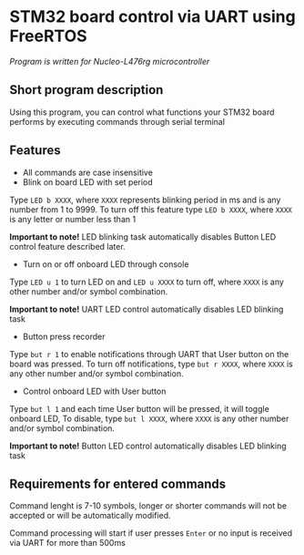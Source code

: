 # STM32 board control via UART using FreeRTOS

*Program is written for Nucleo-L476rg microcontroller*

## Short program description

Using this program, you can control what functions your STM32 board performs by executing commands through serial terminal

## Features

- All commands are case insensitive
- Blink on board LED with set period

Type `LED b XXXX`, where `XXXX` represents blinking period in ms and is any number from 1 to 9999.
To turn off this feature type `LED b XXXX`, where `XXXX` is any letter or number less than 1

**Important to note!** LED blinking task automatically disables Button LED control feature described later.
- Turn on or off onboard LED through console

Type `LED u 1` to turn LED on and `LED u XXXX` to turn off, where `XXXX` is any other number and/or symbol combination.

**Important to note!** UART LED control automatically disables LED blinking task

- Button press recorder

Type `but r 1` to enable notifications through UART that User button on the board was pressed. To turn off notifications, type `but r XXXX`, where `XXXX` is any other number and/or symbol combination.

- Control onboard LED with User button

Type `but l 1` and each time User button will be pressed, it will toggle onboard LED, To disable, type `but l XXXX`, where `XXXX` is any other number and/or symbol combination.

**Important to note!** Button LED control automatically disables LED blinking task

## Requirements for entered commands

Command lenght is 7-10 symbols, longer or shorter commands will not be accepted or will be automatically modified.

Command processing will start if user presses `Enter` or no input is received via UART for more than 500ms